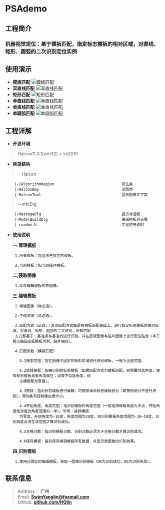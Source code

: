 # PSAdemo

## 工程简介

### 机器视觉定位：基于模板匹配，指定标志模板的相对区域，对直线、矩形、圆弧的二次识别定位实例

## 使用演示

- **模板匹配**
   ![](https://github.com/HQlin/PSAdemo/blob/master/gif/模板匹配.gif "模板匹配")
- **双直线匹配**
   ![](https://github.com/HQlin/PSAdemo/blob/master/gif/双直线匹配.gif "双直线匹配")
- **矩形匹配**
   ![](https://github.com/HQlin/PSAdemo/blob/master/gif/矩形匹配.gif "矩形匹配")
- **单直线匹配**
   ![](https://github.com/HQlin/PSAdemo/blob/master/gif/单直线匹配.gif "单直线匹配")
- **单直线匹配**
   ![](https://github.com/HQlin/PSAdemo/blob/master/gif/单直线匹配.gif "单直线匹配")
- **单圆弧匹配**
   ![](https://github.com/HQlin/PSAdemo/blob/master/gif/单圆弧匹配.gif "单圆弧匹配")

## 工程详解

- **开发环境**
	
>Halcon11.0.1(win32) + vs2010

- **目录结构** 

>--Halcon

        |-CalgorithmRegion                              算法类	
        |-HalconBmp                                     读图类
        |-HalconTool                                    显示图像文字类
		
>--mfcDlg

        |-MassageDlg                                    提示对话框		
        |-ModelBuildDlg                                 编辑模板对话框		
        |-readme.h                                      工程使用说明
	
- **使用说明** 

  **一.管理模板**
	
       1.所有模板：指显示已存在的模板。
		
       2.当前模板：指当前操作模板。

  **二,获取图像**
	
       1.保存编辑模板的原图像。

  **三.编辑模板**
	
       1.增强图像（非必选）。
		
       2.中值滤波（非必选）。
		
       3.匹配方式（必选）：其他匹配方式都是在模板匹配基础上，进行指定标志模板的相对区域，对直线、矩形、圆弧的二次识别；所有匹配
       方式都基于一基准点与基准线进行识别，并在底板图像与贴片图像上进行定位贴合（本工程以编辑底板模板为例，贴片相同）。
			
       4.匹配参数（模板匹配）
		
         4.1搜索范围：指在图像中固定的矩形区域进行识别模板，一般为全图范围。
			
         4.2选择模板：指被识别的标志模板（如果匹配方式为模板匹配，则需要勾选角度，使得标志模板具有角度属性；如果不勾选角度，标
         志模板都为零度）。
			
         4.3擦除：指对标志模板进行编辑，可擦除掉非标志模板部分（即擦除部分不进行识别），滑动条可控制橡皮擦大小。
			
         4.4开始角度、角度范围：指识别模板的角度范围（一般选择模板角度为中点，开始角度绝对值为角度范围的一半）。举例：选择模板
         为零度，开始角度为-10度，角度范围为20度，则识别模板角度范围为-10~10度，识别角度必须在该范围才算识别成功。
			
         4.5合格分数：指识别模板分数，识别分数必须大于合格分数才算识别成功。
			
         4.6保存模板：最后保存编辑模板所有数据，并显示原图像的识别效果。	

  **四.识别模板**
	
       1.使用已保存的编辑模板，获取一图像识别模板（0K为识别成功，NG为识别失败）。

## 联系信息

> Address：     **广州**  
> Email:        [**SwimYanglin@foxmail.com**][email-addr]  
> Github:       [**github.com/HQlin**][github-site]  

[email-addr]: mailto:SwimYanglin@foxmail.com
[github-site]: https://github.com/HQlin
